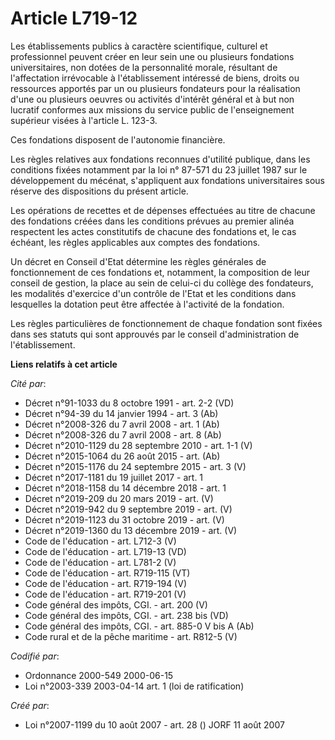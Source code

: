 # Article L719-12

Les établissements publics à caractère scientifique, culturel et professionnel peuvent créer en leur sein une ou plusieurs
fondations universitaires, non dotées de la personnalité morale, résultant de l'affectation irrévocable à l'établissement
intéressé de biens, droits ou ressources apportés par un ou plusieurs fondateurs pour la réalisation d'une ou plusieurs
oeuvres ou activités d'intérêt général et à but non lucratif conformes aux missions du service public de l'enseignement
supérieur visées à l'article L. 123-3. 

Ces fondations disposent de l'autonomie financière. 

Les règles relatives aux fondations reconnues d'utilité publique, dans les conditions fixées notamment par la loi n° 87-571
du 23 juillet 1987 sur le développement du mécénat, s'appliquent aux fondations universitaires sous réserve des dispositions
du présent article. 

Les opérations de recettes et de dépenses effectuées au titre de chacune des fondations créées dans les conditions prévues au
premier alinéa respectent les actes constitutifs de chacune des fondations et, le cas échéant, les règles applicables aux
comptes des fondations. 

Un décret en Conseil d'Etat détermine les règles générales de fonctionnement de ces fondations et, notamment, la composition
de leur conseil de gestion, la place au sein de celui-ci du collège des fondateurs, les modalités d'exercice d'un contrôle de
l'Etat et les conditions dans lesquelles la dotation peut être affectée à l'activité de la fondation. 

Les règles particulières de fonctionnement de chaque fondation sont fixées dans ses statuts qui sont approuvés par le conseil
d'administration de l'établissement.

**Liens relatifs à cet article**

_Cité par_:

  - Décret n°91-1033 du 8 octobre 1991 - art. 2-2 (VD)
  - Décret n°94-39 du 14 janvier 1994 - art. 3 (Ab)
  - Décret n°2008-326 du 7 avril 2008 - art. 1 (Ab)
  - Décret n°2008-326 du 7 avril 2008 - art. 8 (Ab)
  - Décret n°2010-1129 du 28 septembre 2010 - art. 1-1 (V)
  - Décret n°2015-1064 du 26 août 2015 - art. (Ab)
  - Décret n°2015-1176 du 24 septembre 2015 - art. 3 (V)
  - Décret n°2017-1181 du 19 juillet 2017 - art. 1
  - Décret n°2018-1158 du 14 décembre 2018 - art. 1
  - Décret n°2019-209 du 20 mars 2019 - art. (V)
  - Décret n°2019-942 du 9 septembre 2019 - art. (V)
  - Décret n°2019-1123 du 31 octobre 2019 - art. (V)
  - Décret n°2019-1360 du 13 décembre 2019 - art. (V)
  - Code de l'éducation - art. L712-3 (V)
  - Code de l'éducation - art. L719-13 (VD)
  - Code de l'éducation - art. L781-2 (V)
  - Code de l'éducation - art. R719-115 (VT)
  - Code de l'éducation - art. R719-194 (V)
  - Code de l'éducation - art. R719-201 (V)
  - Code général des impôts, CGI. - art. 200 (V)
  - Code général des impôts, CGI. - art. 238 bis (VD)
  - Code général des impôts, CGI. - art. 885-0 V bis A (Ab)
  - Code rural et de la pêche maritime - art. R812-5 (V)

_Codifié par_:

  - Ordonnance 2000-549 2000-06-15
  - Loi n°2003-339 2003-04-14 art. 1 (loi de ratification)

_Créé par_:

  - Loi n°2007-1199 du 10 août 2007 - art. 28 () JORF 11 août 2007
